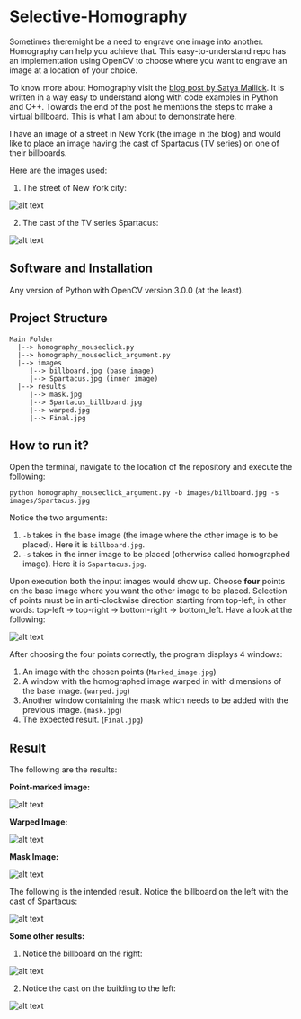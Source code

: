 # Selective-Homography
Sometimes theremight be a need to engrave one image into another. Homography can help you achieve that. This easy-to-understand repo has an implementation using OpenCV to choose where you want to engrave an image at a location of your choice.

To know more about Homography visit the [blog post by Satya Mallick](https://www.learnopencv.com/homography-examples-using-opencv-python-c/). It is written in a way easy to understand along with code examples in Python and C++. Towards the end of the post he mentions the steps to make a virtual billboard. This is what I am about to demonstrate here. 

I have an image of a street in New York (the image in the blog) and would like to place an image having the cast of Spartacus (TV series) on one of their billboards.

Here are the images used:

1. The street of New York city:

![alt text](https://github.com/JeruLuke/Interactive-Homography/blob/master/images/billboard.jpg)

2. The cast of the TV series Spartacus:

![alt text](https://github.com/JeruLuke/Interactive-Homography/blob/master/images/Spartacus.jpg)

## Software and Installation

Any version of Python with OpenCV version 3.0.0 (at the least).

## Project Structure

```
Main Folder
  |--> homography_mouseclick.py
  |--> homography_mouseclick_argument.py
  |--> images
     |--> billboard.jpg (base image)
     |--> Spartacus.jpg (inner image)
  |--> results
     |--> mask.jpg
     |--> Spartacus_billboard.jpg
     |--> warped.jpg
     |--> Final.jpg
```

## How to run it?

Open the terminal, navigate to the location of the repository and execute the following:

`python homography_mouseclick_argument.py -b images/billboard.jpg -s images/Spartacus.jpg`

Notice the two arguments:

1. `-b` takes in the base image (the image where the other image is to be placed). Here it is `billboard.jpg`.
2. `-s` takes in the inner image to be placed (otherwise called homographed image). Here it is `Sapartacus.jpg`.

Upon execution both the input images would show up. Choose **four** points on the base image where you want the other image to be placed. Selection of points must be in anti-clockwise direction starting from top-left, in other words: top-left -> top-right -> bottom-right -> bottom_left. Have a look at the following:

![alt text](https://github.com/JeruLuke/Interactive-Homography/blob/master/point_ordering.JPG)

After choosing the four points correctly, the program displays 4 windows:
1. An image with the chosen points (`Marked_image.jpg`)
2. A window with the homographed image warped in with dimensions of the base image. (`warped.jpg`)
3. Another window containing the mask which needs to be added with the previous image. (`mask.jpg`)
4. The expected result. (`Final.jpg`)

## Result

The following are the results:

**Point-marked image:**

![alt text](https://github.com/JeruLuke/Interactive-Homography/blob/master/results/Marked_image.jpg)

**Warped Image:**

![alt text](https://github.com/JeruLuke/Interactive-Homography/blob/master/results/warped.jpg)

**Mask Image:**

![alt text](https://github.com/JeruLuke/Interactive-Homography/blob/master/results/mask.jpg)

The following is the intended result. Notice the billboard on the left with the cast of Spartacus:

![alt text](https://github.com/JeruLuke/Interactive-Homography/blob/master/Spartacus_billboard.jpg)

**Some other results:**

1. Notice the billboard on the right:

![alt text](https://github.com/JeruLuke/Interactive-Homography/blob/master/Spartacus_billboard_2.jpg)

2. Notice the cast on the building to the left:

![alt text](https://github.com/JeruLuke/Interactive-Homography/blob/master/Spartacus_billboard_3.jpg)
